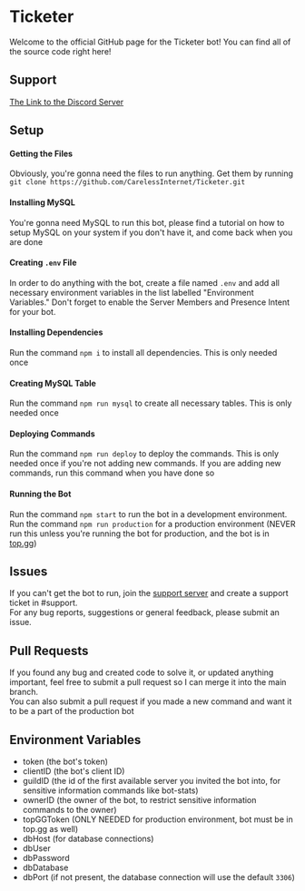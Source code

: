 # Ticketer

Welcome to the official GitHub page for the Ticketer bot! You can find all of the source code right here!<br>

## Support
[The Link to the Discord Server](https://discord.gg/kswKHpJeqC)

## Setup

#### Getting the Files
Obviously, you're gonna need the files to run anything. Get them by running `git clone https://github.com/CarelessInternet/Ticketer.git`

#### Installing MySQL
You're gonna need MySQL to run this bot, please find a tutorial on how to setup MySQL on your system if you don't have it, and come back when you are done

#### Creating `.env` File
In order to do anything with the bot, create a file named `.env` and add all necessary environment variables in the list labelled "Environment Variables."
Don't forget to enable the Server Members and Presence Intent for your bot.
#### Installing Dependencies
Run the command `npm i` to install all dependencies. This is only needed once

#### Creating MySQL Table
Run the command `npm run mysql` to create all necessary tables. This is only needed once

#### Deploying Commands
Run the command `npm run deploy` to deploy the commands. This is only needed once if you're not adding new commands.
If you are adding new commands, run this command when you have done so

#### Running the Bot
Run the command `npm start` to run the bot in a development environment.<br>
Run the command `npm run production` for a production environment (NEVER run this unless you're running the bot for production, and the bot is in [top.gg](https://top.gg))

## Issues

If you can't get the bot to run, join the [support server](https://discord.gg/kswKHpJeqC) and create a support ticket in #support.<br>
For any bug reports, suggestions or general feedback, please submit an issue.

## Pull Requests
If you found any bug and created code to solve it, or updated anything important, feel free to submit a pull request so I can merge it into the main branch.<br>
You can also submit a pull request if you made a new command and want it to be a part of the production bot

## Environment Variables

* token (the bot's token)
* clientID (the bot's client ID)
* guildID (the id of the first available server you invited the bot into, for sensitive information commands like bot-stats)
* ownerID (the owner of the bot, to restrict sensitive information commands to the owner)
* topGGToken (ONLY NEEDED for production environment, bot must be in top.gg as well)
* dbHost (for database connections)
* dbUser
* dbPassword
* dbDatabase
* dbPort (if not present, the database connection will use the default `3306`)
